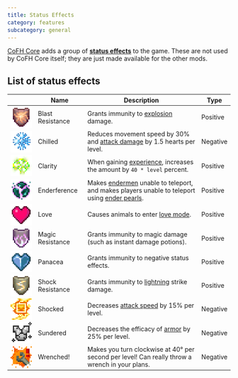 ```yaml
---
title: Status Effects
category: features
subcategory: general
---
```


[CoFH Core](../) adds a group of **[status
effects](https://minecraft.fandom.com/wiki/Effect)** to the game. These are
not used by CoFH Core itself; they are just made available for the other mods.

List of status effects
----------------------
<table>
  <thead>
    <tr>
      <th></th>
      <th>Name</th>
      <th>Description</th>
      <th>Type</th>
    </tr>
  </thead>
  <tbody>
    <tr>
      <td style="width:48px; min-width:48px; line-height:0;">
        <img src="/assets/images/docs/1.16/cofh-core/effect/blast-resistance.png" alt="Blast Resistance" style="width: 48px; height: 48px" />
      </td>
      <td>Blast Resistance</td>
      <td>Grants immunity to <a href="https://minecraft.fandom.com/wiki/Explosion">explosion</a> damage.</td>
      <td>Positive</td>
    </tr>
    <tr>
      <td style="width:48px; min-width:48px; line-height:0;">
        <img src="/assets/images/docs/1.16/cofh-core/effect/chilled.png" alt="Chilled" style="width: 48px; height: 48px" />
      </td>
      <td>Chilled</td>
      <td>Reduces movement speed by 30% and <a href="https://minecraft.fandom.com/wiki/Damage#Dealing_damage">attack damage</a> by 1.5 hearts per level.</td>
      <td>Negative</td>
    </tr>
    <tr>
      <td style="width:48px; min-width:48px; line-height:0;">
        <img src="/assets/images/docs/1.16/cofh-core/effect/clarity.png" alt="Clarity" style="width: 48px; height: 48px" />
      </td>
      <td>Clarity</td>
      <td>When gaining <a href="https://minecraft.fandom.com/wiki/Experience">experience</a>, increases the amount by <code>40 * level</code> percent.</td>
      <td>Positive</td>
    </tr>
    <tr>
      <td style="width:48px; min-width:48px; line-height:0;">
        <img src="/assets/images/docs/1.16/cofh-core/effect/enderference.png" alt="Enderference" style="width: 48px; height: 48px" />
      </td>
      <td>Enderference</td>
      <td>Makes <a href="https://minecraft.fandom.com/wiki/Enderman">endermen</a> unable to teleport, and makes players unable to teleport using <a href="https://minecraft.fandom.com/wiki/Ender_Pearl">ender pearls</a>.</td>
      <td>Positive</td>
    </tr>
    <tr>
      <td style="width:48px; min-width:48px; line-height:0;">
        <img src="/assets/images/docs/1.16/cofh-core/effect/love.png" alt="Love" style="width: 48px; height: 48px" />
      </td>
      <td>Love</td>
      <td>Causes animals to enter <a href="https://minecraft.fandom.com/wiki/Breeding">love mode</a>.</td>
      <td>Positive</td>
    </tr>
    <tr>
      <td style="width:48px; min-width:48px; line-height:0;">
        <img src="/assets/images/docs/1.16/cofh-core/effect/magic-resistance.png" alt="Magic Resistance" style="width: 48px; height: 48px" />
      </td>
      <td>Magic Resistance</td>
      <td>Grants immunity to magic damage (such as instant damage potions).</td>
      <td>Positive</td>
    </tr>
    <tr>
      <td style="width:48px; min-width:48px; line-height:0;">
        <img src="/assets/images/docs/1.16/cofh-core/effect/panacea.png" alt="Panacea" style="width: 48px; height: 48px" />
      </td>
      <td>Panacea</td>
      <td>Grants immunity to negative status effects.</td>
      <td>Positive</td>
    </tr>
    <tr>
      <td style="width:48px; min-width:48px; line-height:0;">
        <img src="/assets/images/docs/1.16/cofh-core/effect/shock-resistance.png" alt="Shock Resistance" style="width: 48px; height: 48px" />
      </td>
      <td>Shock Resistance</td>
      <td>Grants immunity to <a href="https://minecraft.fandom.com/wiki/Thunderstorm#Lightning">lightning</a> strike damage.</td>
      <td>Positive</td>
    </tr>
    <tr>
      <td style="width:48px; min-width:48px; line-height:0;">
        <img src="/assets/images/docs/1.16/cofh-core/effect/shocked.png" alt="Shocked" style="width: 48px; height: 48px" />
      </td>
      <td>Shocked</td>
      <td>Decreases <a href="https://minecraft.fandom.com/wiki/Damage#Dealing_damage">attack speed</a> by 15% per level.</td>
      <td>Negative</td>
    </tr>
    <tr>
      <td style="width:48px; min-width:48px; line-height:0;">
        <img src="/assets/images/docs/1.16/cofh-core/effect/sundered.png" alt="Sundered" style="width: 48px; height: 48px" />
      </td>
      <td>Sundered</td>
      <td>Decreases the efficacy of <a href="https://minecraft.fandom.com/wiki/Armor">armor</a> by 25% per level.</td>
      <td>Negative</td>
    </tr>
    <tr>
      <td style="width:48px; min-width:48px; line-height:0;">
        <img src="/assets/images/docs/1.16/cofh-core/effect/wrenched.png" alt="Wrenched!" style="width: 48px; height: 48px" />
      </td>
      <td>Wrenched!</td>
      <td>Makes you turn clockwise at 40&deg; per second per level! Can really throw a wrench in your plans.</td>
      <td>Negative</td>
    </tr>
  </tbody>
</table>